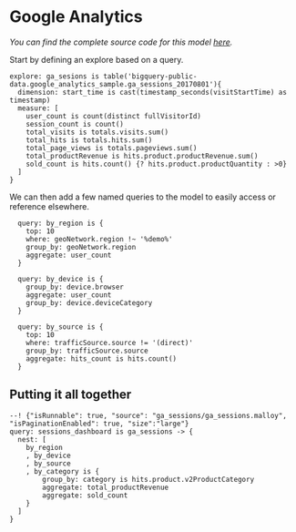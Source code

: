 # Google Analytics

_You can find the complete source code for this model [here](https://github.com/looker-open-source/malloy/blob/docs-release/samples/ga_sessions/ga_sessions.malloy)._

Start by defining an explore based on a query.

```malloy
explore: ga_sesions is table('bigquery-public-data.google_analytics_sample.ga_sessions_20170801'){
  dimension: start_time is cast(timestamp_seconds(visitStartTime) as timestamp)
  measure: [
    user_count is count(distinct fullVisitorId)
    session_count is count()
    total_visits is totals.visits.sum()
    total_hits is totals.hits.sum()
    total_page_views is totals.pageviews.sum()
    total_productRevenue is hits.product.productRevenue.sum()
    sold_count is hits.count() {? hits.product.productQuantity : >0}
  ]
}
```

We can then add a few named queries to the model to easily access or reference elsewhere.

```malloy
  query: by_region is {
    top: 10
    where: geoNetwork.region !~ '%demo%'
    group_by: geoNetwork.region
    aggregate: user_count
  }

  query: by_device is {
    group_by: device.browser
    aggregate: user_count
    group_by: device.deviceCategory
  }

  query: by_source is {
    top: 10
    where: trafficSource.source != '(direct)'
    group_by: trafficSource.source
    aggregate: hits_count is hits.count()
  }

```

## Putting it all together

```malloy
--! {"isRunnable": true, "source": "ga_sessions/ga_sessions.malloy", "isPaginationEnabled": true, "size":"large"}
query: sessions_dashboard is ga_sessions -> {
  nest: [
    by_region
    , by_device
    , by_source
    , by_category is {
        group_by: category is hits.product.v2ProductCategory
        aggregate: total_productRevenue
        aggregate: sold_count
    }
  ]
}
```